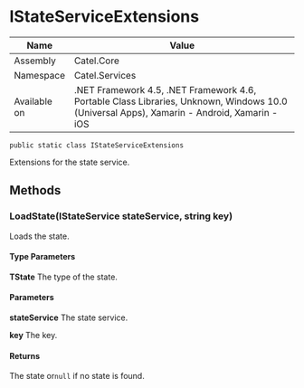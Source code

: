 

# IStateServiceExtensions

Name|Value
---|---
Assembly|Catel.Core
Namespace|Catel.Services
Available on|.NET Framework 4.5, .NET Framework 4.6, Portable Class Libraries, Unknown, Windows 10.0 (Universal Apps), Xamarin - Android, Xamarin - iOS

```
public static class IStateServiceExtensions
```

Extensions for the state service.



## Methods

### LoadState<TState>(IStateService stateService, string key)

Loads the state.

#### Type Parameters

**TState**
The type of the state.

#### Parameters

**stateService**
The state service.

**key**
The key.

#### Returns

The state or`null` if no state is found.



